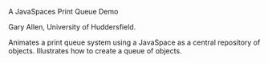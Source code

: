 A JavaSpaces Print Queue Demo

Gary Allen, University of Huddersfield.

Animates a print queue system using a JavaSpace as a central repository of objects.  Illustrates how to create a queue of objects.

